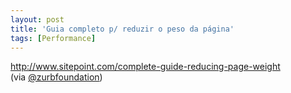 ```yaml
---
layout: post
title: 'Guia completo p/ reduzir o peso da página'
tags: [Performance]
---
```


<http://www.sitepoint.com/complete-guide-reducing-page-weight><br>
(via [@zurbfoundation](https://twitter.com/ZURBfoundation/status/487998377817161728))
